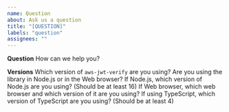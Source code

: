 ```yaml
---
name: Question
about: Ask us a question
title: "[QUESTION]"
labels: "question"
assignees: ""
---
```


**Question**
How can we help you?

**Versions**
Which version of `aws-jwt-verify` are you using?
Are you using the library in Node.js or in the Web browser?
If Node.js, which version of Node.js are you using? (Should be at least 16)
If Web browser, which web browser and which version of it are you using?
If using TypeScript, which version of TypeScript are you using? (Should be at least 4)
